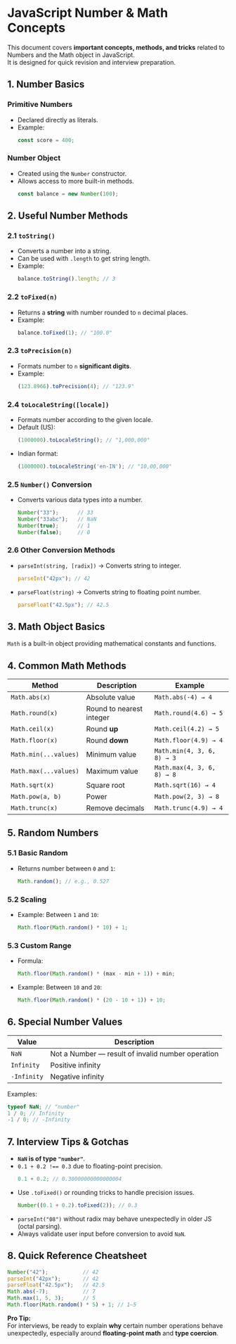 # JavaScript Number & Math Concepts

This document covers **important concepts, methods, and tricks** related to Numbers and the Math object in JavaScript.  
It is designed for quick revision and interview preparation.

## 1. Number Basics

### Primitive Numbers
- Declared directly as literals.
- Example:
    ```javascript
    const score = 400;
    ```

### Number Object
- Created using the `Number` constructor.
- Allows access to more built-in methods.
    ```javascript
    const balance = new Number(100);
    ```

## 2. Useful Number Methods

### 2.1 `toString()`
- Converts a number into a string.
- Can be used with `.length` to get string length.
- Example:
    ```javascript
    balance.toString().length; // 3
    ```

### 2.2 `toFixed(n)`
- Returns a **string** with number rounded to `n` decimal places.
- Example:
    ```javascript
    balance.toFixed(1); // "100.0"
    ```

### 2.3 `toPrecision(n)`
- Formats number to `n` **significant digits**.
- Example:
    ```javascript
    (123.8966).toPrecision(4); // "123.9"
    ```

### 2.4 `toLocaleString([locale])`
- Formats number according to the given locale.
- Default (US):
    ```javascript
    (1000000).toLocaleString(); // "1,000,000"
    ```
- Indian format:
    ```javascript
    (1000000).toLocaleString('en-IN'); // "10,00,000"
    ```

### 2.5 `Number()` Conversion
- Converts various data types into a number.
    ```javascript
    Number("33");      // 33
    Number("33abc");   // NaN
    Number(true);      // 1
    Number(false);     // 0
    ```

### 2.6 Other Conversion Methods
- `parseInt(string, [radix])` → Converts string to integer.
    ```javascript
    parseInt("42px"); // 42
    ```
- `parseFloat(string)` → Converts string to floating point number.
    ```javascript
    parseFloat("42.5px"); // 42.5
    ```

## 3. Math Object Basics

`Math` is a built-in object providing mathematical constants and functions.

## 4. Common Math Methods

| Method | Description | Example |
|--------|-------------|---------|
| `Math.abs(x)` | Absolute value | `Math.abs(-4) → 4` |
| `Math.round(x)` | Round to nearest integer | `Math.round(4.6) → 5` |
| `Math.ceil(x)` | Round **up** | `Math.ceil(4.2) → 5` |
| `Math.floor(x)` | Round **down** | `Math.floor(4.9) → 4` |
| `Math.min(...values)` | Minimum value | `Math.min(4, 3, 6, 8) → 3` |
| `Math.max(...values)` | Maximum value | `Math.max(4, 3, 6, 8) → 8` |
| `Math.sqrt(x)` | Square root | `Math.sqrt(16) → 4` |
| `Math.pow(a, b)` | Power | `Math.pow(2, 3) → 8` |
| `Math.trunc(x)` | Remove decimals | `Math.trunc(4.9) → 4` |

## 5. Random Numbers

### 5.1 Basic Random
- Returns number between `0` and `1`:
    ```javascript
    Math.random(); // e.g., 0.527
    ```

### 5.2 Scaling
- Example: Between `1` and `10`:
    ```javascript
    Math.floor(Math.random() * 10) + 1;
    ```

### 5.3 Custom Range
- Formula:
    ```javascript
    Math.floor(Math.random() * (max - min + 1)) + min;
    ```
- Example: Between `10` and `20`:
    ```javascript
    Math.floor(Math.random() * (20 - 10 + 1)) + 10;
    ```

## 6. Special Number Values

| Value | Description |
|-------|-------------|
| `NaN` | Not a Number — result of invalid number operation |
| `Infinity` | Positive infinity |
| `-Infinity` | Negative infinity |

Examples:
```javascript
typeof NaN; // "number"
1 / 0; // Infinity
-1 / 0; // -Infinity
```

## 7. Interview Tips & Gotchas

- **`NaN` is of type `"number"`**.
- `0.1 + 0.2 !== 0.3` due to floating-point precision.
    ```javascript
    0.1 + 0.2; // 0.30000000000000004
    ```
- Use `.toFixed()` or rounding tricks to handle precision issues.
    ```javascript
    Number((0.1 + 0.2).toFixed(2)); // 0.3
    ```
- `parseInt("08")` without radix may behave unexpectedly in older JS (octal parsing).
- Always validate user input before conversion to avoid `NaN`.

## 8. Quick Reference Cheatsheet

```javascript
Number("42");           // 42
parseInt("42px");       // 42
parseFloat("42.5px");   // 42.5
Math.abs(-7);           // 7
Math.max(1, 5, 3);      // 5
Math.floor(Math.random() * 5) + 1; // 1–5
```

**Pro Tip:**  
For interviews, be ready to explain **why** certain number operations behave unexpectedly, especially around **floating-point math** and **type coercion**.